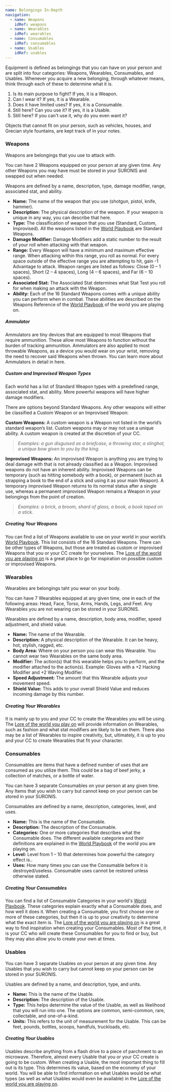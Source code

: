 ```yaml
---
name: Belongings In-Depth
navigation:
  - name: Weapons
    idRef: weapons
  - name: Wearables
    idRef: wearables
  - name: Consumables
    idRef: consumables
  - name: Usables
    idRef: usables
---
```


Equipment is defined as belongings that you can have on your person and are split into four categories: Weapons, Wearables, Consumables, and Usables. Whenever you acquire a new belonging, through whatever means, think through each of these to determine what it is.

1. Is its main purpose to fight? If yes, it is a Weapon.
2. Can I wear it? If yes, it is a Wearable.
3. Does it have limited uses? If yes, it is a Consumable.
4. Still here? Can you use it? If yes, it is a Usable.
5. Still here? If you can't use it, why do you even want it?

Objects that cannot fit on your person, such as vehicles, houses, and Grecian style fountains, are kept track of in your notes.

### Weapons

Weapons are belongings that you use to attack with.

You can have 2 Weapons equipped on your person at any given time. Any other Weapons you may have must be stored in your SURONIS and swapped out when needed.

Weapons are defined by a name, description, type, damage modifier, range, associated stat, and ability.

- **Name:** The name of the weapon that you use (shotgun, pistol, knife, hammer).
- **Description:** The physical description of the weapon. If your weapon is unique in any way, you can describe that here.
- **Type:** The classification of weapon that you use (Standard, Custom, Improvised). All the weapons listed in the [World Playbook](/get-started/world-playbooks) are Standard Weapons.
- **Damage Modifier:** Damage Modifiers add a static number to the result of your roll when attacking with that weapon.
- **Range:** Every Weapon will have a minimum and maximum effective range. When attacking within this range, you roll as normal. For every space outside of the effective range you are attempting to hit, gain -1 Advantage to attack. Weapon ranges are listed as follows: Close (0 – 1 spaces), Short (2 – 4 spaces), Long (4 – 6 spaces), and Far (6 – 10 spaces).
- **Associated Stat:** The Associated Stat determines what Stat Test you roll for when making an attack with the Weapon.
- **Ability:** Each of the 16 Standard Weapons comes with a unique ability you can perform when in combat. These abilities are described on the Weapons Reference of the [World Playbook](/get-started/world-playbooks) of the world you are playing on.

##### Ammulator

Ammulators are tiny devices that are equipped to most Weapons that require ammunition. These allow most Weapons to function without the burden of tracking ammunition. Ammulators are also applied to most throwable Weapons, as a device you would wear on your wrist, removing the need to recover said Weapons when thrown. You can learn more about Ammulators in detail in here.

##### Custom and Improvised Weapon Types

Each world has a list of Standard Weapon types with a predefined range, associated stat, and ability. More powerful weapons will have higher damage modifiers.

There are options beyond Standard Weapons. Any other weapons will either be classified a Custom Weapon or an Improvised Weapon:

**Custom Weapons:** A custom weapon is a Weapon not listed in the world’s standard weapon’s list. Custom weapons may or may not use a unique ability. A custom weapon is created at the discretion of your CC.

> _Examples: a gun disguised as a briefcase, a throwing star, a slinghot, a unique bow given to you by the king._

**Improvised Weapons:** An improvised Weapon is anything you are trying to deal damage with that is not already classified as a Weapon. Improvised weapons do not have an inherent ability. Improvised Weapons can be temporary (such as hitting somebody with a book), or permanent (such as strapping a book to the end of a stick and using it as your main Weapon). A temporary improvised Weapon returns to its normal status after a single use, whereas a permanent improvised Weapon remains a Weapon in your belongings from the point of creation.

> _Examples: a brick, a broom, shard of glass, a book, a book taped on a stick._

##### Creating Your Weapons

You can find a list of Weapons available to use on your world in your world’s [World Playbook](/get-started/world-playbooks). This list consists of the 16 Standard Weapons. There can be other types of Weapons, but those are treated as custom or improvised Weapons that you or your CC create for yourselves. The [Lore of the world you are playing on](/worlds) is a great place to go for inspiration on possible custom or improvised Weapons.

### Wearables

Wearables are belongings taht you wear on your body.

You can have 7 Wearables equipped at any given time, one in each of the following areas: Head, Face, Torso, Arms, Hands, Legs, and Feet. Any Wearables you are not wearing can be stored in your SURONIS.

Wearables are defined by a name, description, body area, modifier, speed adjustment, and shield value.

- **Name:** The name of the Wearable.
- **Description:** A physical description of the Wearable. It can be heavy, hot, stylish, ragged, etc.
- **Body Area:** Where on your person you can wear this Wearable. You cannot wear two Wearables on the same body area.
- **Modifier:** The action(s) that this wearable helps you to perform, and the modifier attached to the action(s). Example: Gloves with a +2 Hacking Modifier and +2 Waving Modifier.
- **Speed Adjustment:** The amount that this Wearable adjusts your movement speed.
- **Shield Value:** This adds to your overall Shield Value and reduces incoming damage by this number.

##### Creating Your Wearables

It is mainly up to you and your CC to create the Wearables you will be using. The [Lore of the world you play on](/worlds) will provide information on Wearables, such as fashion and what stat modifiers are likely to be on them. There also may be a list of Wearables to inspire creativity, but, ultimately, it is up to you and your CC to create Wearables that fit your character.

### Consumables

Consumables are items that have a defined number of uses that are consumed as you utilize them. This could be a bag of beef jerky, a collection of matches, or a bottle of water.

You can have 3 separate Consumables on your person at any given time. Any Items that you wish to carry but cannot keep on your person can be stored in your SURONIS.

Consumables are defined by a name, description, categories, level, and uses.

- **Name:** This is the name of the Consumable.
- **Description:** The description of the Consumable.
- **Categories:** One or more categories that describes what the Consumable does. The different available categories and their definitions are explained in the [World Playbook](/get-started/world-playbooks) of the world you are playing on.
- **Level:** Level from 1 – 10 that determines how powerful the category effect is..
- **Uses:** How many times you can use the Consumable before it is destroyed/useless. Consumable uses cannot be restored unless otherwise stated.

##### Creating Your Consumables

You can find a list of Consumable Categories in your world's [World Playbook](/get-started/world-playbooks). These categories explain exactly what a Consumable does, and how well it does it. When creating a Consumable, you first choose one or more of these categories, but then it is up to your creativity to determine what the exact item is. The [Lore of the world you are playing on](/worlds) is a great way to find inspiration when creating your Consumables. Most of the time, it is your CC who will create these Consumables for you to find or buy, but they may also allow you to create your own at times.

### Usables

You can have 3 separate Usables on your person at any given time. Any Usables that you wish to carry but cannot keep on your person can be stored in your SURONIS.

Usables are defined by a name, and description, type, and units.

- **Name:** This is the name of the Usable.
- **Description:** The description of the Usable.
- **Type:** This helps determine the value of the Usable, as well as likelihood that you will run into one. The options are common, semi-common, rare, collectable, and one-of-a-kind.
- **Units:** This refers to the unit of measurement for the Usable. This can be feet, pounds, bottles, scoops, handfuls, truckloads, etc.

##### Creating Your Usables

Usables describe anything from a flash drive to a piece of parchment to an microwave. Therefore, almost every Usable that you or your CC create is going to be custom. When creating a Usable, the most important thing to fill out is its type. This determines its value, based on the economy of your world. You will be able to find information on what Usables would be what types (as well as what Usables would even be available) in the [Lore of the world you are playing on](/worlds).
